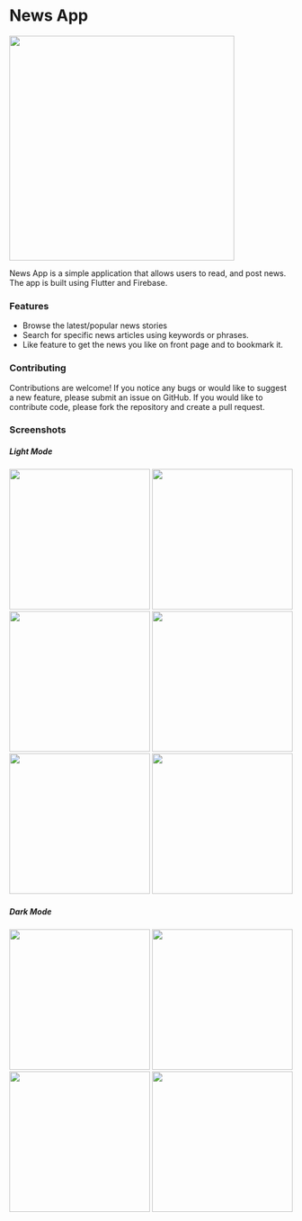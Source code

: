 # News App
<img src="https://firebasestorage.googleapis.com/v0/b/news-app-f23dc.appspot.com/o/preview%2Flogo_main.png?alt=media&token=f8b36c95-b5d1-4a63-9c31-34bff600f17c" width="400" >

News App is a simple application that allows users to read, and post news. The app is built using Flutter and Firebase.

### Features
- Browse the latest/popular news stories
- Search for specific news articles using keywords or phrases.
- Like feature to get the news you like on front page and to bookmark it.

### Contributing
Contributions are welcome! If you notice any bugs or would like to suggest a new feature, please submit an issue on GitHub. If you would like to contribute code, please fork the repository and create a pull request.

### Screenshots
##### Light Mode
<img src="https://firebasestorage.googleapis.com/v0/b/news-app-f23dc.appspot.com/o/preview%2Flogin.png?alt=media&token=20620945-31c4-44c9-b501-eb3e107b3516" width="250" > <img src="https://firebasestorage.googleapis.com/v0/b/news-app-f23dc.appspot.com/o/preview%2Fhome.png?alt=media&token=d07995e6-7bf4-4920-887e-f5ea2d3f9e9e" width=250> <img src="https://firebasestorage.googleapis.com/v0/b/news-app-f23dc.appspot.com/o/preview%2Fnews.png?alt=media&token=c52bb68f-5760-446f-baf5-b577485374f8" width=250> <img src="https://firebasestorage.googleapis.com/v0/b/news-app-f23dc.appspot.com/o/preview%2Fedit_news.png?alt=media&token=593b8fb6-1090-4709-b681-39f4d322b8cc" width=250> <img src="https://firebasestorage.googleapis.com/v0/b/news-app-f23dc.appspot.com/o/preview%2Fupload_image.png?alt=media&token=fc4ada35-926b-4d7f-b94b-a625c6e49c59" width=250> <img src="https://firebasestorage.googleapis.com/v0/b/news-app-f23dc.appspot.com/o/preview%2Fprofile.png?alt=media&token=abc52076-4bd9-444d-a807-09e8c1bc8b62" width=250> 

##### Dark Mode
<img src="https://firebasestorage.googleapis.com/v0/b/news-app-f23dc.appspot.com/o/preview%2Fdark_mode_login.png?alt=media&token=1e18dbc3-9944-4288-9065-0d21d0505f6e" width="250"> <img src="https://firebasestorage.googleapis.com/v0/b/news-app-f23dc.appspot.com/o/preview%2Fdark_mode_signup.png?alt=media&token=33a24240-0b6c-499b-84c2-d9e22a01376a" width="250"> <img src="https://firebasestorage.googleapis.com/v0/b/news-app-f23dc.appspot.com/o/preview%2Fdark_mode_home.png?alt=media&token=30b6d69f-efa6-455b-a0dd-27e49aea5837" width="250"> <img src="https://firebasestorage.googleapis.com/v0/b/news-app-f23dc.appspot.com/o/preview%2Fdark_mode_news.png?alt=media&token=ed114bfa-ad86-49b9-8cfb-149e3e5e6cb1" width="250">
